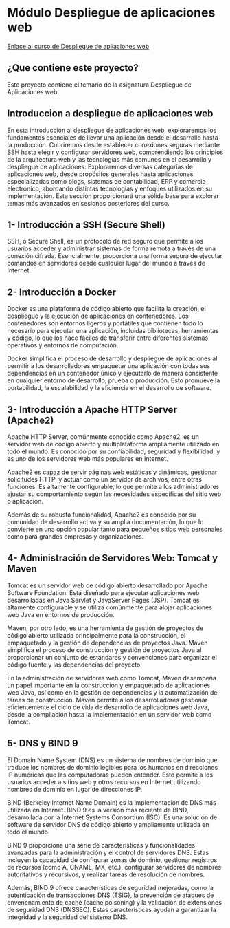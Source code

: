 # Módulo Despliegue de aplicaciones web

[Enlace al curso de Despliegue de apliaciones web](https://iespsur.github.io/daweb/)

## ¿Que contiene este proyecto?

Este proyecto contiene el temario de la asignatura Despliegue de Aplicaciones web.

## Introduccion a despliegue de aplicaciones web

En esta introducción al despliegue de aplicaciones web, exploraremos los fundamentos esenciales de llevar una aplicación desde el desarrollo hasta la producción. Cubriremos desde establecer conexiones seguras mediante SSH hasta elegir y configurar servidores web, comprendiendo los principios de la arquitectura web y las tecnologías más comunes en el desarrollo y despliegue de aplicaciones. Exploraremos diversas categorías de aplicaciones web, desde propósitos generales hasta aplicaciones especializadas como blogs, sistemas de contabilidad, ERP y comercio electrónico, abordando distintas tecnologías y enfoques utilizados en su implementación. Esta sección proporcionará una sólida base para explorar temas más avanzados en sesiones posteriores del curso.

## 1- Introducción a SSH (Secure Shell)

SSH, o Secure Shell, es un protocolo de red seguro que permite a los usuarios acceder y administrar sistemas de forma remota a través de una conexión cifrada. Esencialmente, proporciona una forma segura de ejecutar comandos en servidores desde cualquier lugar del mundo a través de Internet.

## 2- Introducción a Docker

Docker es una plataforma de código abierto que facilita la creación, el despliegue y la ejecución de aplicaciones en contenedores. Los contenedores son entornos ligeros y portátiles que contienen todo lo necesario para ejecutar una aplicación, incluidas bibliotecas, herramientas y código, lo que los hace fáciles de transferir entre diferentes sistemas operativos y entornos de computación.

Docker simplifica el proceso de desarrollo y despliegue de aplicaciones al permitir a los desarrolladores empaquetar una aplicación con todas sus dependencias en un contenedor único y ejecutarlo de manera consistente en cualquier entorno de desarrollo, prueba o producción. Esto promueve la portabilidad, la escalabilidad y la eficiencia en el desarrollo de software.

## 3- Introducción a Apache HTTP Server (Apache2)

Apache HTTP Server, comúnmente conocido como Apache2, es un servidor web de código abierto y multiplataforma ampliamente utilizado en todo el mundo. Es conocido por su confiabilidad, seguridad y flexibilidad, y es uno de los servidores web más populares en Internet.

Apache2 es capaz de servir páginas web estáticas y dinámicas, gestionar solicitudes HTTP, y actuar como un servidor de archivos, entre otras funciones. Es altamente configurable, lo que permite a los administradores ajustar su comportamiento según las necesidades específicas del sitio web o aplicación.

Además de su robusta funcionalidad, Apache2 es conocido por su comunidad de desarrollo activa y su amplia documentación, lo que lo convierte en una opción popular tanto para pequeños sitios web personales como para grandes empresas y organizaciones.

## 4- Administración de Servidores Web: Tomcat y Maven

Tomcat es un servidor web de código abierto desarrollado por Apache Software Foundation. Está diseñado para ejecutar aplicaciones web desarrolladas en Java Servlet y JavaServer Pages (JSP). Tomcat es altamente configurable y se utiliza comúnmente para alojar aplicaciones web Java en entornos de producción.

Maven, por otro lado, es una herramienta de gestión de proyectos de código abierto utilizada principalmente para la construcción, el empaquetado y la gestión de dependencias de proyectos Java. Maven simplifica el proceso de construcción y gestión de proyectos Java al proporcionar un conjunto de estándares y convenciones para organizar el código fuente y las dependencias del proyecto.

En la administración de servidores web como Tomcat, Maven desempeña un papel importante en la construcción y empaquetado de aplicaciones web Java, así como en la gestión de dependencias y la automatización de tareas de construcción. Maven permite a los desarrolladores gestionar eficientemente el ciclo de vida de desarrollo de aplicaciones web Java, desde la compilación hasta la implementación en un servidor web como Tomcat.

## 5- DNS y BIND 9

El Domain Name System (DNS) es un sistema de nombres de dominio que traduce los nombres de dominio legibles para los humanos en direcciones IP numéricas que las computadoras pueden entender. Esto permite a los usuarios acceder a sitios web y otros recursos en Internet utilizando nombres de dominio en lugar de direcciones IP.

BIND (Berkeley Internet Name Domain) es la implementación de DNS más utilizada en Internet. BIND 9 es la versión más reciente de BIND, desarrollada por la Internet Systems Consortium (ISC). Es una solución de software de servidor DNS de código abierto y ampliamente utilizada en todo el mundo.

BIND 9 proporciona una serie de características y funcionalidades avanzadas para la administración y el control de servidores DNS. Estas incluyen la capacidad de configurar zonas de dominio, gestionar registros de recursos (como A, CNAME, MX, etc.), configurar servidores de nombres autoritativos y recursivos, y realizar tareas de resolución de nombres.

Además, BIND 9 ofrece características de seguridad mejoradas, como la autenticación de transacciones DNS (TSIG), la prevención de ataques de envenenamiento de caché (cache poisoning) y la validación de extensiones de seguridad DNS (DNSSEC). Estas características ayudan a garantizar la integridad y la seguridad del sistema DNS.